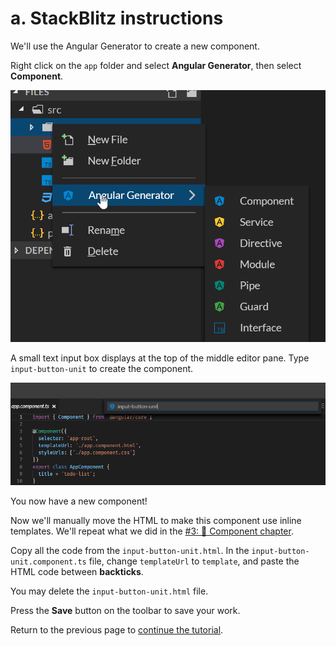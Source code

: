 # a. StackBlitz instructions

We'll use the Angular Generator to create a new component.

Right click on the `app` folder and select **Angular Generator**, then select **Component**.

![StackBlitz Angular Generator](../../.gitbook/assets/stackblitz-generator.png)

A small text input box displays at the top of the middle editor pane. Type `input-button-unit` to create the component.

![Input component name](../../.gitbook/assets/stackblitz-component-name.png)

You now have a new component!

Now we'll manually move the HTML to make this component use inline templates. We'll repeat what we did in the [\#3: 📐 Component chapter](https://ng-girls.gitbook.io/todo-list-tutorial/component#inline-template).

Copy all the code from the `input-button-unit.html`. In the `input-button-unit.component.ts` file, change `templateUrl` to `template`, and paste the HTML code between **backticks**.

You may delete the `input-button-unit.html` file.

Press the **Save** button on the toolbar to save your work.

Return to the previous page to [continue the tutorial](https://ng-girls.gitbook.io/todo-list-tutorial/a-new-component/README.md).

